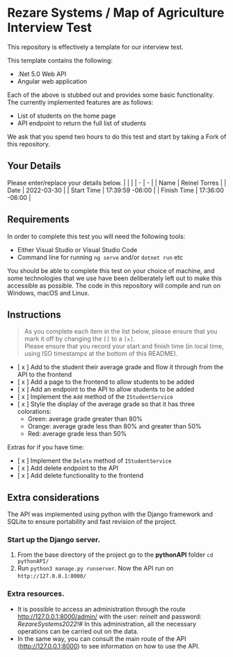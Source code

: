 # Rezare Systems / Map of Agriculture Interview Test

This repository is effectively a template for our interview test.

This template contains the following:
- .Net 5.0 Web API
- Angular web application

Each of the above is stubbed out and provides some basic functionality.  
The currently implemented features are as follows:
- List of students on the home page
- API endpoint to return the full list of students

We ask that you spend two hours to do this test and start by taking a Fork of this repository.  

## Your Details
Please enter/replace your details below.
|   |   |
| - | - |
| Name | Reinel Torres |
| Date | 2022-03-30 |
| Start Time | 17:39:59 -06:00 |
| Finish Time | 17:36:00 -06:00 |

## Requirements
In order to complete this test you will need the following tools:
- Either Visual Studio or Visual Studio Code
- Command line for running `ng serve` and/or `dotnet run` etc

You should be able to complete this test on your choice of machine, and some technologies that we use have been deliberately left out to make this accessible as possible.
The code in this repository will compile and run on Windows, macOS and Linux.



## Instructions
> As you complete each item in the list below, please ensure that you mark it off by changing the `[]` to a `[x]`.  
> Please ensure that you record your start and finish time (in local time, using ISO timestamps at the bottom of this README).
> 
- [ x ] Add to the student their average grade and flow it through from the API to the frontend
- [ x ] Add a page to the frontend to allow students to be added
- [ x ] Add an endpoint to the API to allow students to be added
- [ x ] Implement the `Add` method of the `IStudentService`
- [ x ] Style the display of the average grade so that it has three colorations:
  - Green: average grade greater than 80%
  - Orange: average grade less than 80% and greater than 50%
  - Red: average grade less than 50%

Extras for if you have time:
- [ x ] Implement the `Delete` method of `IStudentService`
- [ x ] Add delete endpoint to the API
- [ x ] Add delete functionality to the frontend

## Extra considerations
The API was implemented using python with the Django framework and SQLite to ensure portability and fast revision of the project.

### Start up the Django server.
1. From the base directory of the project go to the **pythonAPI** folder `cd pythonAPI/`
2. Run `python3 manage.py runserver`. Now the API run on `http://127.0.0.1:8000/`

### Extra resources.
 - It is possible to access an administration through the route http://127.0.0.1:8000/admin/ with the user:
*reinelt* and password: *RezareSystems2022!#* In this administration, all the necessary operations can be carried out on the data.
 - In the same way, you can consult the main route of the API (http://127.0.0.1:8000) to see information on how to use the API.


